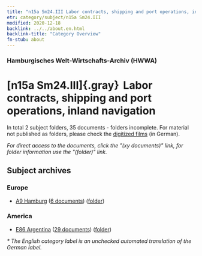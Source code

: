 ```yaml
---
title: "n15a Sm24.III Labor contracts, shipping and port operations, inland navigation"
etr: category/subject/n15a Sm24.III
modified: 2020-12-18
backlink: ../../about.en.html
backlink-title: "Category Overview"
fn-stub: about
---
```


### Hamburgisches Welt-Wirtschafts-Archiv (HWWA)
# [n15a Sm24.III]{.gray}&#8201; Labor contracts, shipping and port operations, inland navigation&#160; 





In total 2 subject folders, 35 documents - folders incomplete.
For material not published as folders, please check the [digitized films](/film/h1_sh) (in German).

_For direct access to the documents, click the "(xy documents)" link, for folder information use the "(folder)" link._

## Subject archives



### Europe

- [A9 Hamburg](../../../geo/about.en.html#A9) (<a href="https://dfg-viewer.de/show/?tx_dlf[id]=https://pm20.zbw.eu/mets/sh/1409xx/140905/1452xx/145229/public.mets.en.xml" target="_blank">6 documents</a>) ([folder](http://purl.org/pressemappe20/folder/sh/140905,145229))

### America

- [E86 Argentina](../../../geo/about.en.html#E86) (<a href="https://dfg-viewer.de/show/?tx_dlf[id]=https://pm20.zbw.eu/mets/sh/1416xx/141692/1452xx/145229/public.mets.en.xml" target="_blank">29 documents</a>) ([folder](http://purl.org/pressemappe20/folder/sh/141692,145229))


_* The English category label is an unchecked automated translation of the German label._

